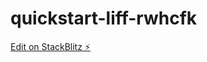 # quickstart-liff-rwhcfk

[Edit on StackBlitz ⚡️](https://stackblitz.com/edit/quickstart-liff-rwhcfk)